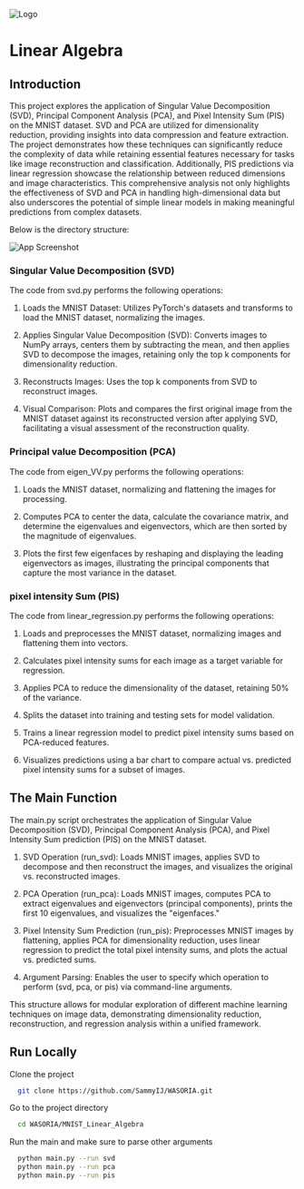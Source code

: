 
![Logo](https://scontent.flyn1-1.fna.fbcdn.net/v/t39.30808-6/424961189_3486299574847394_336702687462440976_n.jpg?_nc_cat=110&ccb=1-7&_nc_sid=3635dc&_nc_ohc=V1iiqvdoY-kAX9eXJNW&_nc_ht=scontent.flyn1-1.fna&oh=00_AfCxRBprigIdFmTkH0ZsHmz45bCzlpwhE4JF-Tv_GAAIZw&oe=65DD5417)


# Linear Algebra
## Introduction

This project explores the application of Singular Value Decomposition (SVD), Principal Component Analysis (PCA), and Pixel Intensity Sum (PIS) on the MNIST dataset. SVD and PCA are utilized for dimensionality reduction, providing insights into data compression and feature extraction. The project demonstrates how these techniques can significantly reduce the complexity of data while retaining essential features necessary for tasks like image reconstruction and classification. Additionally, PIS predictions via linear regression showcase the relationship between reduced dimensions and image characteristics. This comprehensive analysis not only highlights the effectiveness of SVD and PCA in handling high-dimensional data but also underscores the potential of simple linear models in making meaningful predictions from complex datasets.

Below is the directory structure:


![App Screenshot](https://scontent.flyn1-1.fna.fbcdn.net/v/t39.30808-6/424932863_3486299951514023_1451982105073225357_n.jpg?_nc_cat=104&ccb=1-7&_nc_sid=3635dc&_nc_ohc=VvN-FfIzijcAX_ICvnS&_nc_oc=AQlf_m5bTRuWB-t2c-ci4572U0NXZTXmYcgg5g712hy00ZNWixUa268zKv3XvI23hNIcrEPAgAlh1NABdJmUiKwK&_nc_ht=scontent.flyn1-1.fna&oh=00_AfASzE6Lc4QRKJh7TkWMcK9QGQJx3sXsHGPQ-6oGMueZvA&oe=65DDD40A)


### Singular Value Decomposition (SVD)

The code from svd.py performs the following operations:

1.  Loads the MNIST Dataset: Utilizes PyTorch's datasets and transforms to load the MNIST dataset, normalizing the images.

2.  Applies Singular Value Decomposition (SVD): Converts images to NumPy arrays, centers them by subtracting the mean, and then applies SVD to decompose the images, retaining only the top k components for dimensionality reduction.

3.  Reconstructs Images: Uses the top k components from SVD to reconstruct images.

4.  Visual Comparison: Plots and compares the first original image from the MNIST dataset against its reconstructed version after applying SVD, facilitating a visual assessment of the reconstruction quality.

### Principal value Decomposition (PCA)

The code from eigen_VV.py performs the following operations:
1.  Loads the MNIST dataset, normalizing and flattening the images for processing.

2.  Computes PCA to center the data, calculate the covariance matrix, and determine the eigenvalues and eigenvectors, which are then sorted by the magnitude of eigenvalues.

3.  Plots the first few eigenfaces by reshaping and displaying the leading eigenvectors as images, illustrating the principal components that capture the most variance in the dataset.

### pixel intensity Sum (PIS)
The code from linear_regression.py performs the following operations:
1.  Loads and preprocesses the MNIST dataset, normalizing images and flattening them into vectors.

2.  Calculates pixel intensity sums for each image as a target variable for regression.

3.  Applies PCA to reduce the dimensionality of the dataset, retaining 50% of the variance.

4.  Splits the dataset into training and testing sets for model validation.

5.  Trains a linear regression model to predict pixel intensity sums based on PCA-reduced features.

6.   Visualizes predictions using a bar chart to compare actual vs. predicted pixel intensity sums for a subset of images.

## The Main Function
The main.py script orchestrates the application of Singular Value Decomposition (SVD), Principal Component Analysis (PCA), and Pixel Intensity Sum prediction (PIS) on the MNIST dataset.

1.  SVD Operation (run_svd): Loads MNIST images, applies SVD to decompose and then reconstruct the images, and visualizes the original vs. reconstructed images.

2.  PCA Operation (run_pca): Loads MNIST images, computes PCA to extract eigenvalues and eigenvectors (principal components), prints the first 10 eigenvalues, and visualizes the "eigenfaces."

3.  Pixel Intensity Sum Prediction (run_pis): Preprocesses MNIST images by flattening, applies PCA for dimensionality reduction, uses linear regression to predict the total pixel intensity sums, and plots the actual vs. predicted sums.

4.   Argument Parsing: Enables the user to specify which operation to perform (svd, pca, or pis) via command-line arguments.

This structure allows for modular exploration of different machine learning techniques on image data, demonstrating dimensionality reduction, reconstruction, and regression analysis within a unified framework.

## Run Locally

Clone the project

```bash
  git clone https://github.com/SammyIJ/WASORIA.git
```

Go to the project directory

```bash
  cd WASORIA/MNIST_Linear_Algebra
```

Run the main and make sure to parse other arguments
```bash
  python main.py --run svd
  python main.py --run pca
  python main.py --run pis
  ```


